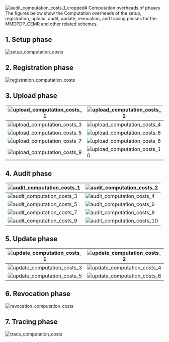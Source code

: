 ![audit_computation_costs_1_cropped](https://github.com/user-attachments/assets/51f38fbf-6585-47af-9e58-6de59c0073b4)# Computation overheads of phases
The figures below show the Computation overheads of the setup, registration, upload, audit, update, revocation, and tracing phases for the MMDPDP_CEMR and other related schemes.
## 1. Setup phase  

![setup_computation_costs](https://github.com/user-attachments/assets/2b38267e-1f13-4199-98aa-269e636f431c)

## 2. Registration phase

![registration_computation_costs](https://github.com/user-attachments/assets/7117f36e-8bc6-4264-a258-bc4a4b418ac9)

## 3. Upload phase

| ![upload_computation_costs_1](https://github.com/user-attachments/assets/83f664a7-4d85-4c7e-870a-6e9c3920afb2) | ![upload_computation_costs_2](https://github.com/user-attachments/assets/ed6c37f7-28b0-4269-a25e-dd711b1841fe) |
|-------------------------------------------|-------------------------------------------|
| ![upload_computation_costs_3](https://github.com/user-attachments/assets/86dca129-c587-4e27-9f31-1dbee2aa70d8) | ![upload_computation_costs_4](https://github.com/user-attachments/assets/24212c09-e837-4be2-b904-2f315cc20443) | 
| ![upload_computation_costs_5](https://github.com/user-attachments/assets/bda04beb-97a9-4b8e-9cb8-e3a7f8cccb38) | ![upload_computation_costs_6](https://github.com/user-attachments/assets/fefa300c-04c6-4139-a373-4c832c872c50) | 
| ![upload_computation_costs_7](https://github.com/user-attachments/assets/80be115f-620f-4123-9620-c4e4d8762c7e) | ![upload_computation_costs_8](https://github.com/user-attachments/assets/7bfbb05e-7a4e-432f-bf56-2b20f733cc5f) | 
| ![upload_computation_costs_9](https://github.com/user-attachments/assets/fac0acd7-765f-4bdc-afac-7808f74153f9) | ![upload_computation_costs_10](https://github.com/user-attachments/assets/30ff46b5-79af-41bc-b9e4-491a3b28e7dd) | 

## 4. Audit phase

| ![audit_computation_costs_1](https://github.com/user-attachments/assets/a64c94e0-45b1-4ab8-9502-adeb9ed5a075) | ![audit_computation_costs_2](https://github.com/user-attachments/assets/778ce5da-3242-433c-9974-4434da1a62c6) |
|-------------------------------------------|-------------------------------------------|
| ![audit_computation_costs_3](https://github.com/user-attachments/assets/50872726-0933-411e-9329-34e4e9a009f8) | ![audit_computation_costs_4](https://github.com/user-attachments/assets/b54970fe-dfbb-4945-b699-6c0359a40d36) |
| ![audit_computation_costs_5](https://github.com/user-attachments/assets/c3c1db9b-fcb6-4d90-82cd-b76e6be9bf69) | ![audit_computation_costs_6](https://github.com/user-attachments/assets/1d6e600b-16af-4578-93cb-3ec66cbb7ed3) |
| ![audit_computation_costs_7](https://github.com/user-attachments/assets/26d5e3d4-0efe-42f6-8d78-04c3ca6fa563) | ![audit_computation_costs_8](https://github.com/user-attachments/assets/ef9646f8-8f0a-4d1b-be4c-7e2eb31bf42a) |
| ![audit_computation_costs_9](https://github.com/user-attachments/assets/2bb78107-ac26-4ff8-93fe-9b5ec77e7eea) | ![audit_computation_costs_10](https://github.com/user-attachments/assets/c0fbed50-7dd5-4ede-a970-9d9f7e88acb8) |

## 5. Update phase

| ![update_computation_costs_1](https://github.com/user-attachments/assets/83dee0c8-b2aa-481a-9566-c236b2d10c8b) | ![update_computation_costs_2](https://github.com/user-attachments/assets/d7ade412-73a9-45fe-9586-e6fc5dc30379) |
|-------------------------------------------|-------------------------------------------|
| ![update_computation_costs_3](https://github.com/user-attachments/assets/a7ac5a53-05ce-4dcd-9ed1-5d67d80e7a85) | ![update_computation_costs_4](https://github.com/user-attachments/assets/107c1b1c-027d-4a22-a8b1-d30c2bb41f60) |
| ![update_computation_costs_5](https://github.com/user-attachments/assets/b5543121-d6d6-44cd-8913-e3b31276b475) | ![update_computation_costs_6](https://github.com/user-attachments/assets/05e15af5-7963-4378-8e6c-e49aad4a91e2) |

## 6. Revocation phase

![revocation_computation_costs](https://github.com/user-attachments/assets/2f568cba-e738-4592-a285-aec09da98f7d)

## 7. Tracing phase

![trace_computation_costs](https://github.com/user-attachments/assets/6711c6b4-040c-4288-8785-a226b6fda788)
